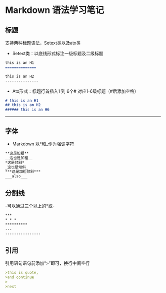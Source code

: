 # Markdown 语法学习笔记

## 标题
支持两种标题语法，Setext类以及atx类
- Setext类：以底线形式标注一级标题及二级标题
```markdown
this is an H1
==============

this is an H2
---------------
```
- Atx形式：标题行首插入1 到 6个# 对应1-6级标题（#后添加空格）
```markdown
# this is an H1
## this is an H2
###### this is an H6
```

-------------------------------------------
## 字体
- Markdown 以*和_作为强调字符
```markdown
**这是加粗**
__这也是加粗__
*这是倾斜*
_这也是倾斜_
***这是加粗倾斜***
___also___
```

## 分割线
-可以通过三个以上的*或-
```markdown
***
* * *
**********
---
----------------
```

## 引用
引用语句语句前添加“>”即可，换行中间空行
```markdown
>this is quote,
>and continue
>
>next 
```
